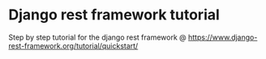 # Django rest framework tutorial

Step by step tutorial for the django rest framework @ https://www.django-rest-framework.org/tutorial/quickstart/